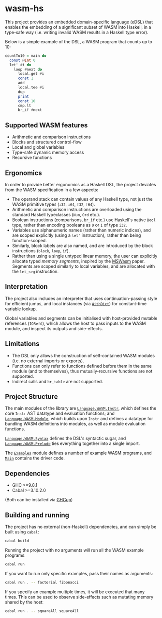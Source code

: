 # wasm-hs

This project provides an embedded domain-specific language (eDSL) that enables the embedding of a significant subset of WASM into Haskell, in a type-safe way (i.e. writing invalid WASM results in a Haskell type error).

Below is a simple example of the DSL, a WASM program that counts up to 10:

```haskell
countTo10 = main do
  const @Int 0
  let' #i do
    loop #next do
      local.get #i
      const 1
      add
      local.tee #i
      dup
      print
      const 10
      cmp.lt
      br_if #next
```

## Supported WASM features

* Arithmetic and comparison instructions
* Blocks and structured control-flow
* Local and global variables
* Type-safe dynamic memory access
* Recursive functions

## Ergonomics

In order to provide better ergonomics as a Haskell DSL, the project deviates from the WASM specification in a few aspects:

* The operand stack can contain values of any Haskell type, not just the WASM primitive types (`i32`, `i64`, `f32`, `f64`).
* Arithmetic and comparison instructions are overloaded using the standard Haskell typeclasses (`Num`, `Ord` etc.).
* Boolean instructions (comparisons, `br_if` etc.) use Haskell's native `Bool` type, rather than encoding booleans as `0` or `1` of type `i32`.
* Variables use alphanumeric names (rather than numeric indices), and are scoped explicitly (using a `let'` instruction), rather than being function-scoped.
* Similarly, block labels are also named, and are introduced by the block instructions (`block`, `loop`, `if`).
* Rather than using a single untyped linear memory, the user can explicitly allocate typed _memory segments_, inspired by the [MSWasm](https://dl.acm.org/doi/10.1145/3571208) paper. Segments are scoped similarly to local variables, and are allocated with the `let_seg` instruction.

## Interpretation

The project also includes an interpreter that uses continuation-passing style for efficient jumps, and local instances (via [`WithDict`](https://hackage.haskell.org/package/base/docs/GHC-Exts.html#t:WithDict)) for constant-time variable lookup.

Global variables and segments can be initialised with host-provided mutable references (`IORef`s), which allows the host to pass inputs to the WASM module, and inspect its outputs and side-effects.

## Limitations

* The DSL only allows the construction of self-contained WASM modules (i.e. no external imports or exports).
* Functions can only refer to functions defined before them in the same module (and to themselves), thus mutually-recursive functions are not supported.
* Indirect calls and `br_table` are not supported.

## Project Structure

The main modules of the library are [`Language.WASM.Instr`](src/Language/WASM/Instr.hs), which defines the core `Instr` AST datatype and evaluation functions; and [`Language.WASM.Module`](src/Language/WASM/Module.hs), which builds upon `Instr` and defines a datatype for bundling WASM definitions into modules, as well as module evaluation functions.

[`Language.WASM.Syntax`](src/Language/WASM/Syntax.hs) defines the DSL's syntactic sugar, and [`Language.WASM.Prelude`](src/Language/WASM/Prelude.hs) ties everything together into a single import.

The [`Examples`](app/Examples.hs) module defines a number of example WASM programs, and [`Main`](app/Main.hs) contains the driver code.

## Dependencies

* GHC >=9.8.1
* Cabal >=3.10.2.0

(Both can be installed via [GHCup](https://www.haskell.org/ghcup/))

## Building and running

The project has no external (non-Haskell) dependencies, and can simply be built using `cabal`:

```sh
cabal build
```

Running the project with no arguments will run all the WASM example programs:

```sh
cabal run
```

If you want to run only specific examples, pass their names as arguments:

```sh
cabal run . -- factorial fibonacci
```

If you specify an example multiple times, it will be executed that many times. This can be used to observe side-effects such as mutating memory shared by the host:

```sh
cabal run . -- squareAll squareAll
```
